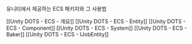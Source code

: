 유니티에서 제공하는 ECS 패키지와 그 사용법

[[Unity DOTS - ECS - 개요]]
[[Unity DOTS - ECS - Entity]]
[[Unity DOTS - ECS - Component]]
[[Unity DOTS - ECS - System]]
[[Unity DOTS - ECS - Baker]]
[[Unity DOTS - ECS - IJobEntity]]

